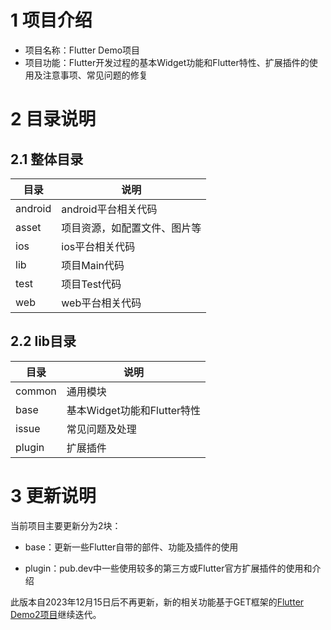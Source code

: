 # 1 项目介绍

- 项目名称：Flutter Demo项目
- 项目功能：Flutter开发过程的基本Widget功能和Flutter特性、扩展插件的使用及注意事项、常见问题的修复

# 2 目录说明

## 2.1 整体目录

| 目录      | 说明             |
| ------- | -------------- |
| android | android平台相关代码  |
| asset   | 项目资源，如配置文件、图片等 |
| ios     | ios平台相关代码      |
| lib     | 项目Main代码       |
| test    | 项目Test代码       |
| web     | web平台相关代码      |

## 2.2 lib目录

| 目录     | 说明                   |
| ------ | -------------------- |
| common | 通用模块                 |
| base   | 基本Widget功能和Flutter特性 |
| issue  | 常见问题及处理              |
| plugin | 扩展插件                 |

# 3 更新说明

当前项目主要更新分为2块：

- base：更新一些Flutter自带的部件、功能及插件的使用

- plugin：pub.dev中一些使用较多的第三方或Flutter官方扩展插件的使用和介绍

此版本自2023年12月15日后不再更新，新的相关功能基于GET框架的[Flutter Demo2项目](https://github.com/FlyNothing/flutter_demo)继续迭代。